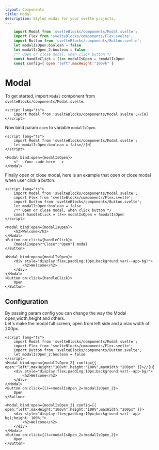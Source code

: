 ```yaml
---
layout: Components
title: Modal
description: Styled modal for your svelte projects.
---
```

```js [CODE]
    import Modal from 'svelteBlocks/components/Modal.svelte';
    import Flex from 'svelteBlocks/components/Flex.svelte';
    import Button from 'svelteBlocks/components/Button.svelte';
    let modalIsOpen:boolean = false
    let modalIsOpen_2:boolean = false
    /** Open or close modal, when click button */
    const handleClick = ()=> modalIsOpen = !modalIsOpen
    const config={ open:"left",maxHeight:"100vh" }
```
# Modal
To get started, import `Modal` component from `svelteBlocks/components/Modal.svelte`.
```svelte
<script lang="ts">
    import Modal from 'svelteBlocks/components/Modal.svelte';//[H]
</script>

```
Now bind param `open` to variable `modalIsOpen`.
```svelte
<script lang="ts">
    import Modal from 'svelteBlocks/components/Modal.svelte';
    let modalIsOpen:boolean = false//[H]
</script>

<Modal bind:open={modalIsOpen}>
    <!-- Your code here -->
</Modal>
```
Finally open or close modal, here is an example that open or close modal when user click a button.
```svelte
<script lang="ts">
    import Modal from 'svelteBlocks/components/Modal.svelte';
    import Flex from 'svelteBlocks/components/Flex.svelte';
    import Button from 'svelteBlocks/components/Button.svelte';
    let modalIsOpen:boolean = false
    /** Open or close modal, when click button */
    const handleClick = ()=> modalIsOpen = !modalIsOpen
</script>

<Modal bind:open={modalIsOpen}>
    <h2>Welcome</h2>
</Modal>
<Button on:click={handleClick}>
    {modalIsOpen?"Close":"Open"} modal
</Button>
```
```svelte [ADD]
<Modal bind:open={modalIsOpen}>
    <div style="display:flex;padding:10px;background:var(--app-bg)">
        <h2>Welcome</h2>
    </div>
</Modal>
<Button on:click={handleClick}>
    Open
</Button>
```

## Configuration
By passing param config you can change the way the Modal open,width,height and others.<br/>
Let's make the modal full screen, open from left side and a max width of 200px.
```svelte
<script lang="ts">
    import Modal from 'svelteBlocks/components/Modal.svelte';
    import Flex from 'svelteBlocks/components/Flex.svelte';
    import Button from 'svelteBlocks/components/Button.svelte';
    let modalIsOpen_2:boolean = false
</script>
<Modal bind:open={modalIsOpen_2} config={{ open:"left",maxHeight:"100vh",height:"100%",maxWidth:"200px" }}>//[H]
    <div style="display:flex;padding:10px;background:var(--app-bg)">
        <h2>Welcome</h2>
    </div>
</Modal>
<Button on:click={()=>modalIsOpen_2=!modalIsOpen_2}>
    Open
</Button>
```
```svelte [ADD]
<Modal bind:open={modalIsOpen_2} config={{ open:"left",maxHeight:"100vh",height:"100%",maxWidth:"200px" }}>
    <div style="display:flex;padding:10px;background:var(--app-bg);height: 100%;">
        <h2>Welcome</h2>
    </div>
</Modal>
<Button on:click={()=>modalIsOpen_2=!modalIsOpen_2}>
    Open
</Button>
```